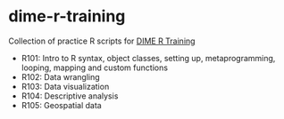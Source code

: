 # dime-r-training
Collection of practice R scripts for [DIME R Training](https://github.com/worldbank/dime-r-training)
- R101: Intro to R syntax, object classes, setting up, metaprogramming, looping, mapping and custom functions
- R102: Data wrangling 
- R103: Data visualization
- R104: Descriptive analysis
- R105: Geospatial data
